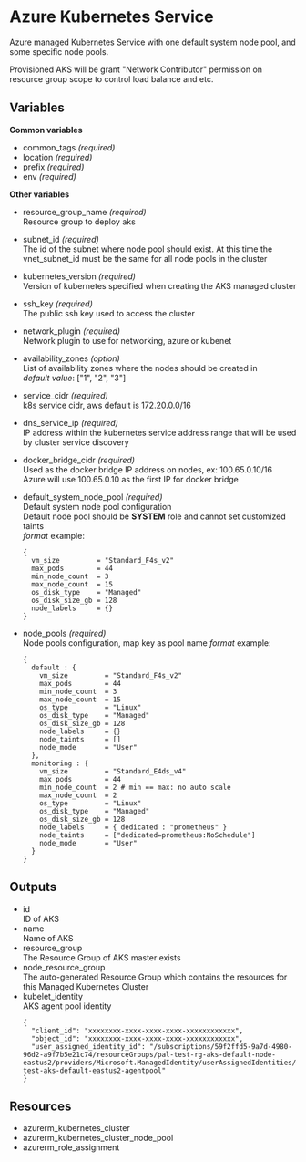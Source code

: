 # Azure Kubernetes Service
Azure managed Kubernetes Service with one default system node pool, and some specific node pools.

Provisioned AKS will be grant "Network Contributor" permission on resource group scope to control load balance and etc.

## Variables
__Common variables__
- common_tags _(required)_
- location _(required)_
- prefix _(required)_
- env _(required)_

__Other variables__
- resource_group_name _(required)_  
  Resource group to deploy aks
- subnet_id _(required)_  
  The id of the subnet where node pool should exist. At this time the vnet_subnet_id must be the same for all node pools in the cluster
- kubernetes_version _(required)_  
  Version of kubernetes specified when creating the AKS managed cluster
- ssh_key _(required)_  
  The public ssh key used to access the cluster
- network_plugin _(required)_  
  Network plugin to use for networking, azure or kubenet
- availability_zones _(option)_  
  List of availability zones where the nodes should be created in  
  _default value_: ["1", "2", "3"]
- service_cidr _(required)_  
  k8s service cidr, aws default is 172.20.0.0/16
- dns_service_ip _(required)_  
  IP address within the kubernetes service address range that will be used by cluster service discovery
- docker_bridge_cidr _(required)_  
  Used as the docker bridge IP address on nodes, ex: 100.65.0.10/16 Azure will use 100.65.0.10 as the first IP for docker bridge
- default_system_node_pool _(required)_  
  Default system node pool configuration  
  Default node pool should be __SYSTEM__ role and cannot set customized taints  
  _format_ example:
  ```
  {
    vm_size         = "Standard_F4s_v2"
    max_pods        = 44
    min_node_count  = 3
    max_node_count  = 15
    os_disk_type    = "Managed"
    os_disk_size_gb = 128
    node_labels     = {}
  }
  ```
  
- node_pools _(required)_  
  Node pools configuration, map key as pool name
  _format_ example:
  ```
  {
    default : {
      vm_size         = "Standard_F4s_v2"
      max_pods        = 44
      min_node_count  = 3
      max_node_count  = 15
      os_type         = "Linux"
      os_disk_type    = "Managed"
      os_disk_size_gb = 128
      node_labels     = {}
      node_taints     = []
      node_mode       = "User"
    },
    monitoring : {
      vm_size         = "Standard_E4ds_v4"
      max_pods        = 44
      min_node_count  = 2 # min == max: no auto scale
      max_node_count  = 2
      os_type         = "Linux"
      os_disk_type    = "Managed"
      os_disk_size_gb = 128
      node_labels     = { dedicated : "prometheus" }
      node_taints     = ["dedicated=prometheus:NoSchedule"]
      node_mode       = "User"
    }
  }
  ```

## Outputs
- id  
  ID of AKS
- name  
  Name of AKS
- resource_group  
  The Resource Group of AKS master exists
- node_resource_group  
  The auto-generated Resource Group which contains the resources for this Managed Kubernetes Cluster
- kubelet_identity  
  AKS agent pool identity
  ```buildoutcfg  
  {
    "client_id": "xxxxxxxx-xxxx-xxxx-xxxx-xxxxxxxxxxxx",
    "object_id": "xxxxxxxx-xxxx-xxxx-xxxx-xxxxxxxxxxxx",
    "user_assigned_identity_id": "/subscriptions/59f2ffd5-9a7d-4980-96d2-a9f7b5e21c74/resourceGroups/pal-test-rg-aks-default-node-eastus2/providers/Microsoft.ManagedIdentity/userAssignedIdentities/pal-test-aks-default-eastus2-agentpool"
  }
  ```

## Resources
- azurerm_kubernetes_cluster
- azurerm_kubernetes_cluster_node_pool
- azurerm_role_assignment
